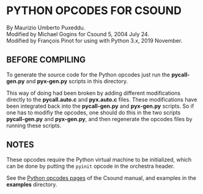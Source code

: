 PYTHON OPCODES FOR CSOUND
===
By Maurizio Umberto Puxeddu.<br>
Modified by Michael Gogins for Csound 5, 2004 July 24.<br>
Modified by François Pinot for using with Python 3.x, 2019 November.<br>

BEFORE COMPILING
---
To generate the source code for the Python opcodes just run the **pycall-gen.py**
and **pyx-gen.py** scripts in this directory.

This way of doing had been broken by adding different modifications directly to
the **pycall.auto.c** and **pyx.auto.c** files. These modifications have been integrated
back into the **pycall-gen.py** and **pyx-gen.py** scripts.
So if one has to modifiy the opcodes, one should do this in the two scripts
**pycall-gen.py** and **pyx-gen.py**, and then regenerate the
opcodes files by running these scripts.

NOTES
---
These opcodes require the Python virtual machine to be initialized, which 
can be done by putting the `pyinit` opcode in the orchestra header.

See the [Python opcodes pages](https://csound.com/docs/manual/py.html) of the Csound manual,
and examples in the **examples** directory.
